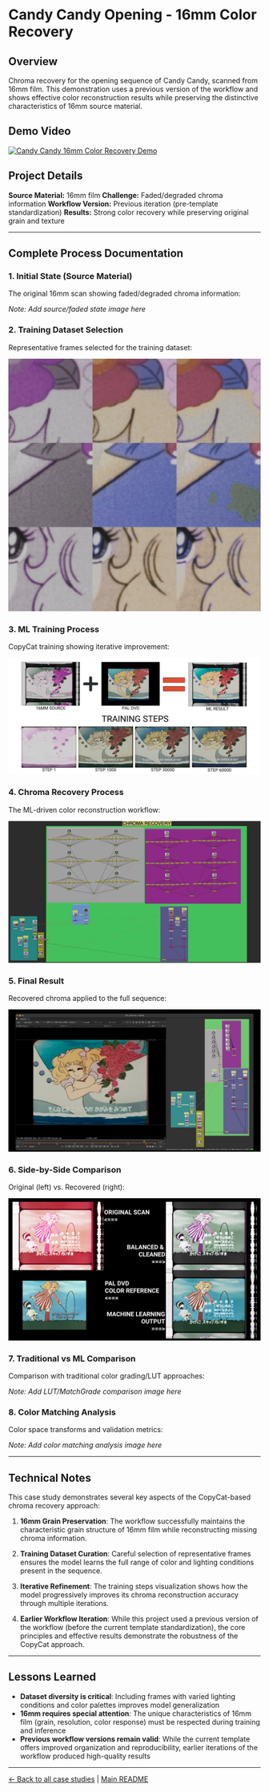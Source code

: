 # Candy Candy Opening - 16mm Color Recovery

## Overview
Chroma recovery for the opening sequence of Candy Candy, scanned from 16mm film. This demonstration uses a previous version of the workflow and shows effective color reconstruction results while preserving the distinctive characteristics of 16mm source material.

## Demo Video

[![Candy Candy 16mm Color Recovery Demo](https://img.youtube.com/vi/-ZKn-qbuuoQ/0.jpg)](https://www.youtube.com/watch?v=-ZKn-qbuuoQ)

## Project Details

**Source Material:** 16mm film
**Challenge:** Faded/degraded chroma information
**Workflow Version:** Previous iteration (pre-template standardization)
**Results:** Strong color recovery while preserving original grain and texture

---

## Complete Process Documentation

### 1. Initial State (Source Material)
The original 16mm scan showing faded/degraded chroma information:

*Note: Add source/faded state image here*

### 2. Training Dataset Selection
Representative frames selected for the training dataset:

![Candy Contact Sheet](../images/candy%20contact%20sheet.jpeg)

### 3. ML Training Process
CopyCat training showing iterative improvement:

![Candy Training Steps](../images/candy%20training%20steps.jpeg)

### 4. Chroma Recovery Process
The ML-driven color reconstruction workflow:

![Candy Chroma Recovery v1](../images/candy%20candy%20chroma%20recovery%20v1.jpeg)

### 5. Final Result
Recovered chroma applied to the full sequence:

![Candy Color Recovery v1](../images/candy%20color%20recovery%20v1.jpeg)

### 6. Side-by-Side Comparison
Original (left) vs. Recovered (right):

![Candy Final Comparison](../images/candy%20final%20comparison.jpeg)

### 7. Traditional vs ML Comparison
Comparison with traditional color grading/LUT approaches:

*Note: Add LUT/MatchGrade comparison image here*

### 8. Color Matching Analysis
Color space transforms and validation metrics:

*Note: Add color matching analysis image here*

---

## Technical Notes

This case study demonstrates several key aspects of the CopyCat-based chroma recovery approach:

1. **16mm Grain Preservation**: The workflow successfully maintains the characteristic grain structure of 16mm film while reconstructing missing chroma information.

2. **Training Dataset Curation**: Careful selection of representative frames ensures the model learns the full range of color and lighting conditions present in the sequence.

3. **Iterative Refinement**: The training steps visualization shows how the model progressively improves its chroma reconstruction accuracy through multiple iterations.

4. **Earlier Workflow Iteration**: While this project used a previous version of the workflow (before the current template standardization), the core principles and effective results demonstrate the robustness of the CopyCat approach.

---

## Lessons Learned

- **Dataset diversity is critical**: Including frames with varied lighting conditions and color palettes improves model generalization
- **16mm requires special attention**: The unique characteristics of 16mm film (grain, resolution, color response) must be respected during training and inference
- **Previous workflow versions remain valid**: While the current template offers improved organization and reproducibility, earlier iterations of the workflow produced high-quality results

---

[← Back to all case studies](../case-studies.md) | [Main README](../../README.md)
